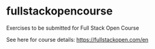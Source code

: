 # fullstackopencourse
Exercises to be submitted for Full Stack Open Course

See here for course details: https://fullstackopen.com/en
